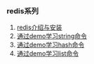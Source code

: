 ### redis系列

1. [redis介绍与安装](https://github.com/rainbowda/learnWay/blob/master/learnRedis/command/src/main/java/README.md)
2. [通过demo学习string命令](https://github.com/rainbowda/learnWay/blob/master/learnRedis/case-string/README.md)
3. [通过demo学习hash命令](https://github.com/rainbowda/learnWay/blob/master/learnRedis/case-hash/README.md)
3. [通过demo学习list命令](https://github.com/rainbowda/learnWay/blob/master/learnRedis/case-list/README.md)